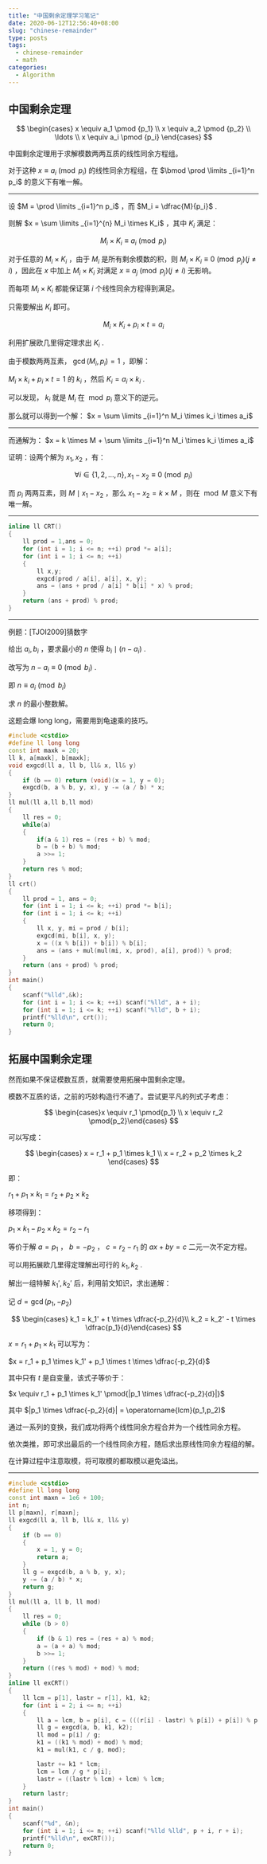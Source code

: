 ```yaml
---
title: "中国剩余定理学习笔记"
date: 2020-06-12T12:56:40+08:00
slug: "chinese-remainder"
type: posts
tags:
  - chinese-remainder
  - math
categories:
  - Algorithm
---
```



## 中国剩余定理

$$
\begin{cases} x \equiv a_1 \pmod {p_1} \\ x \equiv a_2 \pmod {p_2} \\ \ldots \\ x \equiv a_i \pmod {p_i} \end{cases}
$$

中国剩余定理用于求解模数两两互质的线性同余方程组。

对于这种 $x \equiv a_i \pmod{p_i}$ 的线性同余方程组，在 $\bmod \prod \limits _{i=1}^n p_i$ 的意义下有唯一解。

---

设 $M = \prod \limits _{i=1}^n p_i$ ，而 $M_i = \dfrac{M}{p_i}$ .

则解 $x = \sum \limits _{i=1}^{n} M_i \times K_i$ ，其中 $K_i$ 满足：

$$
M_i \times K_i \equiv a_i \pmod{p_i}
$$

对于任意的 $M_i \times K_i$ ，由于 $M_i$ 是所有剩余模数的积，则 $M_i \times K_i \equiv 0 \pmod{p_j} (j \neq i)$ ，因此在 $x$ 中加上 $M_i \times K_i$ 对满足 $x \equiv a_j \pmod{p_j} (j \neq i)$ 无影响。

而每项 $M_i \times K_i$ 都能保证第 $i$ 个线性同余方程得到满足。

只需要解出 $K_i$ 即可。

$$
M_i \times K_i + p_i \times t = a_i
$$

利用扩展欧几里得定理求出 $K_i$ .

由于模数两两互素， $\gcd(M_i,p_i) = 1$ ，即解：

$M_i \times k_i + p_i \times t = 1$ 的 $k_i$ ，然后 $K_i = a_i \times k_i$ .

可以发现， $k_i$ 就是 $M_i$ 在 $\bmod p_i$ 意义下的逆元。

那么就可以得到一个解： $x = \sum \limits _{i=1}^n M_i \times k_i \times a_i$

---

而通解为： $x = k \times M + \sum \limits _{i=1}^n M_i \times k_i \times a_i$

证明：设两个解为 $x_1,x_2$ ，有：

$$
\forall i \in \{1,2,\ldots,n\},x_1 - x_2 \equiv 0 \pmod{p_i}
$$

而 $p_i$ 两两互素，则 $M \mid x_1 - x_2$ ，那么 $x_1 - x_2 = k \times M$ ，则在 $\bmod M$ 意义下有唯一解。

---

```cpp
inline ll CRT()
{
    ll prod = 1,ans = 0;
    for (int i = 1; i <= n; ++i) prod *= a[i];
    for (int i = 1; i <= n; ++i)
    {
        ll x,y;
        exgcd(prod / a[i], a[i], x, y);
        ans = (ans + prod / a[i] * b[i] * x) % prod;
    }
    return (ans + prod) % prod;
}
```

---

例题：[TJOI2009]猜数字

给出 $a_i,b_i$ ，要求最小的 $n$ 使得 $b_i \mid (n - a_i)$ .

改写为 $n - a_i \equiv 0 \pmod {b_i}$ .

即 $n \equiv a_i \pmod{b_i}$

求 $n$ 的最小整数解。

这题会爆 long long，需要用到龟速乘的技巧。

```cpp
#include <cstdio>
#define ll long long
const int maxk = 20;
ll k, a[maxk], b[maxk];
void exgcd(ll a, ll b, ll& x, ll& y)
{
    if (b == 0) return (void)(x = 1, y = 0);
    exgcd(b, a % b, y, x), y -= (a / b) * x;
}
ll mul(ll a,ll b,ll mod)
{
    ll res = 0;
    while(a)
    {
        if(a & 1) res = (res + b) % mod;
        b = (b + b) % mod;
        a >>= 1;
    }
    return res % mod;
}
ll crt()
{
    ll prod = 1, ans = 0;
    for (int i = 1; i <= k; ++i) prod *= b[i];
    for (int i = 1; i <= k; ++i)
    {
        ll x, y, mi = prod / b[i];
        exgcd(mi, b[i], x, y);
        x = ((x % b[i]) + b[i]) % b[i];
        ans = (ans + mul(mul(mi, x, prod), a[i], prod)) % prod;
    }
    return (ans + prod) % prod;
}
int main()
{
    scanf("%lld",&k);
    for (int i = 1; i <= k; ++i) scanf("%lld", a + i);
    for (int i = 1; i <= k; ++i) scanf("%lld", b + i);
    printf("%lld\n", crt());
    return 0;
}
```

## 拓展中国剩余定理

然而如果不保证模数互质，就需要使用拓展中国剩余定理。

模数不互质的话，之前的巧妙构造行不通了。尝试更平凡的列式子考虑：

$$
\begin{cases}x \equiv r_1 \pmod{p_1} \\ x \equiv r_2 \pmod{p_2}\end{cases}
$$

可以写成：

$$
\begin{cases} x = r_1 + p_1 \times k_1 \\ x = r_2 + p_2 \times k_2 \end{cases}
$$

即：

$r_1 + p_1 \times k_1 = r_2 + p_2 \times k_2$

移项得到：

$p_1 \times k_1 - p_2 \times k_2 = r_2 - r_1$

等价于解 $a = p_1$ ， $b = -p_2$ ， $c = r_2 - r_1$ 的 $ax + by = c$ 二元一次不定方程。

可以用拓展欧几里得定理解出可行的 $k_1,k_2$ .

解出一组特解 $k_1',k_2'$ 后，利用前文知识，求出通解：

记 $d=\gcd(p_1,-p_2)$

$$
\begin{cases} k_1 = k_1' + t \times \dfrac{-p_2}{d}\\ k_2 = k_2' - t \times \dfrac{p_1}{d}\end{cases}
$$

$x = r_1 + p_1 \times k_1$ 可以写为：

$x = r_1 + p_1 \times k_1' + p_1 \times t \times \dfrac{-p_2}{d}$

其中只有 $t$ 是自变量，该式子等价于：

$x \equiv r_1 + p_1 \times k_1' \pmod{|p_1 \times \dfrac{-p_2}{d}|}$

其中 $|p_1 \times \dfrac{-p_2}{d}| = \operatorname{lcm}(p_1,p_2)$

通过一系列的变换，我们成功将两个线性同余方程合并为一个线性同余方程。

依次类推，即可求出最后的一个线性同余方程，随后求出原线性同余方程组的解。

在计算过程中注意取模，将可取模的都取模以避免溢出。

---

```cpp
#include <cstdio>
#define ll long long
const int maxn = 1e6 + 100;
int n;
ll p[maxn], r[maxn];
ll exgcd(ll a, ll b, ll& x, ll& y)
{
    if (b == 0)
    {
        x = 1, y = 0;
        return a;
    }
    ll g = exgcd(b, a % b, y, x);
    y -= (a / b) * x;
    return g;
}
ll mul(ll a, ll b, ll mod)
{
    ll res = 0;
    while (b > 0)
    {
        if (b & 1) res = (res + a) % mod;
        a = (a + a) % mod;
        b >>= 1;
    }
    return ((res % mod) + mod) % mod;
}
inline ll exCRT()
{
    ll lcm = p[1], lastr = r[1], k1, k2;
    for (int i = 2; i <= n; ++i)
    {
        ll a = lcm, b = p[i], c = (((r[i] - lastr) % p[i]) + p[i]) % p[i];
        ll g = exgcd(a, b, k1, k2);
        ll mod = p[i] / g;
        k1 = ((k1 % mod) + mod) % mod;
        k1 = mul(k1, c / g, mod);

        lastr += k1 * lcm;
        lcm = lcm / g * p[i];
        lastr = ((lastr % lcm) + lcm) % lcm;
    }
    return lastr;
}
int main()
{
    scanf("%d", &n);
    for (int i = 1; i <= n; ++i) scanf("%lld %lld", p + i, r + i);
    printf("%lld\n", exCRT());
    return 0;
}
```